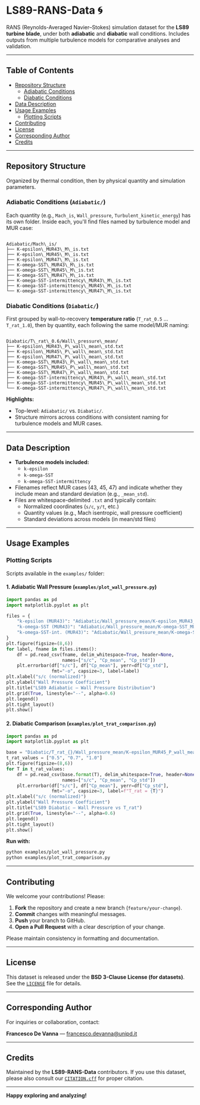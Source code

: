 # LS89-RANS-Data 🌀

RANS (Reynolds-Averaged Navier–Stokes) simulation dataset for the **LS89 turbine blade**, under both **adiabatic** and **diabatic** wall conditions. Includes outputs from multiple turbulence models for comparative analyses and validation.

---

## Table of Contents
- [Repository Structure](#repository-structure)
  - [Adiabatic Conditions](#adiabatic-conditions)
  - [Diabatic Conditions](#diabatic-conditions)
- [Data Description](#data-description)
- [Usage Examples](#usage-examples)
  - [Plotting Scripts](#plotting-scripts)
- [Contributing](#contributing)
- [License](#license)
- [Corresponding Author](#corresponding-author)
- [Credits](#credits)

---

## Repository Structure

Organized by thermal condition, then by physical quantity and simulation parameters.

### Adiabatic Conditions (`Adiabatic/`)

Each quantity (e.g., `Mach_is`, `Wall_pressure`, `Turbulent_kinetic_energy`) has its own folder. Inside each, you'll find files named by turbulence model and MUR case:

```

Adiabatic/Mach\_is/
├── K-epsilon\_MUR43\_M\_is.txt
├── K-epsilon\_MUR45\_M\_is.txt
├── K-epsilon\_MUR47\_M\_is.txt
├── K-omega-SST\_MUR43\_M\_is.txt
├── K-omega-SST\_MUR45\_M\_is.txt
├── K-omega-SST\_MUR47\_M\_is.txt
├── K-omega-SST-intermittency\_MUR43\_M\_is.txt
├── K-omega-SST-intermittency\_MUR45\_M\_is.txt
└── K-omega-SST-intermittency\_MUR47\_M\_is.txt

```

### Diabatic Conditions (`Diabatic/`)

First grouped by wall-to-recovery **temperature ratio** (`T_rat_0.5` … `T_rat_1.0`), then by quantity, each following the same model/MUR naming:

```

Diabatic/T\_rat\_0.6/Wall\_pressure\_mean/
├── K-epsilon\_MUR43\_P\_wall\_mean\_std.txt
├── K-epsilon\_MUR45\_P\_wall\_mean\_std.txt
├── K-epsilon\_MUR47\_P\_wall\_mean\_std.txt
├── K-omega-SST\_MUR43\_P\_wall\_mean\_std.txt
├── K-omega-SST\_MUR45\_P\_wall\_mean\_std.txt
├── K-omega-SST\_MUR47\_P\_wall\_mean\_std.txt
├── K-omega-SST-intermittency\_MUR43\_P\_wall\_mean\_std.txt
├── K-omega-SST-intermittency\_MUR45\_P\_wall\_mean\_std.txt
└── K-omega-SST-intermittency\_MUR47\_P\_wall\_mean\_std.txt

````

**Highlights:**
- Top-level: `Adiabatic/` vs. `Diabatic/`.
- Structure mirrors across conditions with consistent naming for turbulence models and MUR cases.

---

## Data Description

- **Turbulence models included:**
  - `k-epsilon`
  - `k-omega-SST`
  - `k-omega-SST-intermittency`
- Filenames reflect MUR cases (43, 45, 47) and indicate whether they include mean and standard deviation (e.g., `_mean_std`).
- Files are whitespace-delimited `.txt` and typically contain:
  - Normalized coordinates (`s/c`, `y/t`, etc.)
  - Quantity values (e.g., Mach isentropic, wall pressure coefficient)
  - Standard deviations across models (in mean/std files)

---

## Usage Examples

### Plotting Scripts

Scripts available in the `examples/` folder:

#### 1. Adiabatic Wall Pressure (`examples/plot_wall_pressure.py`)

```python
import pandas as pd
import matplotlib.pyplot as plt

files = {
    "k-epsilon (MUR43)": "Adiabatic/Wall_pressure_mean/K-epsilon_MUR43_P_wall_mean_std.txt",
    "k-omega-SST (MUR43)": "Adiabatic/Wall_pressure_mean/K-omega-SST_MUR43_P_wall_mean_std.txt",
    "k-omega-SST-int. (MUR43)": "Adiabatic/Wall_pressure_mean/K-omega-SST-intermittency_MUR43_P_wall_mean_std.txt",
}
plt.figure(figsize=(8,6))
for label, fname in files.items():
    df = pd.read_csv(fname, delim_whitespace=True, header=None,
                     names=["s/c", "Cp_mean", "Cp_std"])
    plt.errorbar(df["s/c"], df["Cp_mean"], yerr=df["Cp_std"],
                 fmt="-o", capsize=3, label=label)
plt.xlabel("s/c (normalized)")
plt.ylabel("Wall Pressure Coefficient")
plt.title("LS89 Adiabatic – Wall Pressure Distribution")
plt.grid(True, linestyle="--", alpha=0.6)
plt.legend()
plt.tight_layout()
plt.show()
````

#### 2. Diabatic Comparison (`examples/plot_trat_comparison.py`)

```python
import pandas as pd
import matplotlib.pyplot as plt

base = "Diabatic/T_rat_{}/Wall_pressure_mean/K-epsilon_MUR45_P_wall_mean_std.txt"
t_rat_values = ["0.5", "0.7", "1.0"]
plt.figure(figsize=(8,6))
for T in t_rat_values:
    df = pd.read_csv(base.format(T), delim_whitespace=True, header=None,
                     names=["s/c", "Cp_mean", "Cp_std"])
    plt.errorbar(df["s/c"], df["Cp_mean"], yerr=df["Cp_std"],
                 fmt="-o", capsize=3, label=f"T_rat = {T}")
plt.xlabel("s/c (normalized)")
plt.ylabel("Wall Pressure Coefficient")
plt.title("LS89 Diabatic – Wall Pressure vs T_rat")
plt.grid(True, linestyle="--", alpha=0.6)
plt.legend()
plt.tight_layout()
plt.show()
```

**Run with:**

```bash
python examples/plot_wall_pressure.py
python examples/plot_trat_comparison.py
```

---

## Contributing

We welcome your contributions! Please:

1. **Fork** the repository and create a new branch (`feature/your-change`).
2. **Commit** changes with meaningful messages.
3. **Push** your branch to GitHub.
4. **Open a Pull Request** with a clear description of your change.

Please maintain consistency in formatting and documentation.

---

## License

This dataset is released under the **BSD 3-Clause License (for datasets)**. See the [`LICENSE`](./LICENSE) file for details.

---

## Corresponding Author

For inquiries or collaboration, contact:

**Francesco De Vanna** — [francesco.devanna@unipd.it](mailto:francesco.devanna@unipd.it)

---

## Credits

Maintained by the **LS89-RANS-Data** contributors. If you use this dataset, please also consult our [`CITATION.cff`](./CITATION.cff) for proper citation.

---

**Happy exploring and analyzing!**




